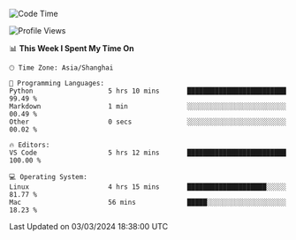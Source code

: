<!--START_SECTION:waka-->
![Code Time](http://img.shields.io/badge/Code%20Time-360%20hrs%2035%20mins-blue)

![Profile Views](http://img.shields.io/badge/Profile%20Views-4-blue)

📊 **This Week I Spent My Time On** 

```text
🕑︎ Time Zone: Asia/Shanghai

💬 Programming Languages: 
Python                   5 hrs 10 mins       █████████████████████████   99.49 % 
Markdown                 1 min               ░░░░░░░░░░░░░░░░░░░░░░░░░   00.49 % 
Other                    0 secs              ░░░░░░░░░░░░░░░░░░░░░░░░░   00.02 % 

🔥 Editors: 
VS Code                  5 hrs 12 mins       █████████████████████████   100.00 % 

💻 Operating System: 
Linux                    4 hrs 15 mins       ████████████████████░░░░░   81.77 % 
Mac                      56 mins             █████░░░░░░░░░░░░░░░░░░░░   18.23 % 
```


 Last Updated on 03/03/2024 18:38:00 UTC
<!--END_SECTION:waka-->

